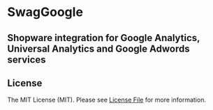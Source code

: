 # SwagGoogle

## Shopware integration for Google Analytics, Universal Analytics and Google Adwords services

## License

The MIT License (MIT). Please see [License File](LICENSE) for more information.
